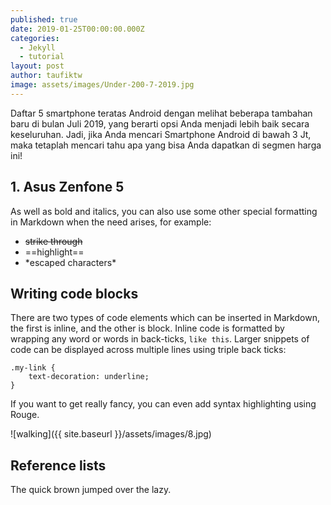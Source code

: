 ```yaml
---
published: true
date: 2019-01-25T00:00:00.000Z
categories:
  - Jekyll
  - tutorial
layout: post
author: taufiktw
image: assets/images/Under-200-7-2019.jpg
---
```

Daftar 5 smartphone teratas Android dengan melihat beberapa tambahan baru di bulan Juli 2019, yang berarti opsi Anda menjadi lebih baik secara keseluruhan. Jadi, jika Anda mencari Smartphone Android di bawah 3 Jt, maka tetaplah mencari tahu apa yang bisa Anda dapatkan di segmen harga ini!

## 1. Asus Zenfone 5
As well as bold and italics, you can also use some other special formatting in Markdown when the need arises, for example:

+ ~~strike through~~
+ ==highlight==
+ \*escaped characters\*


## Writing code blocks

There are two types of code elements which can be inserted in Markdown, the first is inline, and the other is block. Inline code is formatted by wrapping any word or words in back-ticks, `like this`. Larger snippets of code can be displayed across multiple lines using triple back ticks:

```
.my-link {
    text-decoration: underline;
}
```

If you want to get really fancy, you can even add syntax highlighting using Rouge.


![walking]({{ site.baseurl }}/assets/images/8.jpg)

## Reference lists

The quick brown jumped over the lazy.
